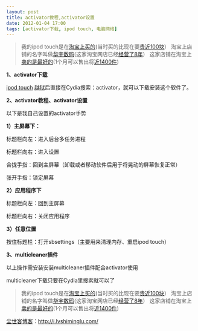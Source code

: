 ```yaml
---
layout: post
title: activator教程,activator设置
date: 2012-01-04 17:00
tags: [activator下载, ipod touch, 电脑网络]
---
```

<blockquote>我的ipod touch是在<a href="http://s.click.taobao.com/t_8?e=7HZ6jHSTaWQIU5UsM%2FqV11gRrJUAXS5FmAOwg4nvGtk%3D&amp;p=mm_14830273_0_0" target="_blank">淘宝上买的</a>(当时买的比现在要<a href="http://s.click.taobao.com/t_8?e=7HZ6jHSTaWQIU5UsM%2FqV11gRrJUAXS5FmAOwg4nvGtk%3D&amp;p=mm_14830273_0_0" target="_blank">贵近100块</a>）
淘宝上店铺的名字叫做<a href="http://s.click.taobao.com/t_8?e=7HZ6jHSTaWQIU5UsM%2FqV11gRrJUAXS5FmAOwg4nvGtk%3D&amp;p=mm_14830273_0_0" target="_blank">华宇数码</a>(这家淘宝网店已经<a href="http://s.click.taobao.com/t_8?e=7HZ6jHSTaWQIU5UsM%2FqV11gRrJUAXS5FmAOwg4nvGtk%3D&amp;p=mm_14830273_0_0" target="_blank">经营了8年</a>）
这家店铺在淘宝上<a href="http://s.click.taobao.com/t_8?e=7HZ6jHSTaWQIU5UsM%2FqV11gRrJUAXS5FmAOwg4nvGtk%3D&amp;p=mm_14830273_0_0" target="_blank">卖的是最好的</a>(1个月可以售出将<a href="http://s.click.taobao.com/t_8?e=7HZ6jHSTaWQIU5UsM%2FqV11gRrJUAXS5FmAOwg4nvGtk%3D&amp;p=mm_14830273_0_0" target="_blank">近1400件</a>)</blockquote>
<strong>1、activator下载</strong>

<a href="http://i.lvshiminglu.com/tag/ipod-touch" target="_blank">ipod touch</a> <a href="http://i.lvshiminglu.com/blog/834.html" target="_blank">越狱</a>后直接在Cydia搜索：activator，就可以下载安装这个软件了。

<strong>2、activator教程、activator设置</strong>

以下是我自己设置的activator手势

<strong>1）主屏幕下：</strong>

标题栏向左：进入后台多任务进程

标题栏向右：进入设置

合拢手指：回到主屏幕（卸载或者移动软件后用于将晃动的屏幕恢复正常）

张开手指：锁定屏幕

<strong>2）应用程序下</strong>

标题栏向左：回到主屏幕

标题栏向右：关闭应用程序

<strong>3）任意位置</strong>

按住标题栏：打开sbsettings（主要用来清理内存、重启ipod touch）

<strong>3、multicleaner插件</strong>

以上操作需安装安装multicleaner插件配合activator使用

multicleaner下载只要在Cydia里搜索就可以了
<blockquote>我的ipod touch是在<a href="http://s.click.taobao.com/t_8?e=7HZ6jHSTaWQIU5UsM%2FqV11gRrJUAXS5FmAOwg4nvGtk%3D&amp;p=mm_14830273_0_0" target="_blank">淘宝上买的</a>(当时买的比现在要<a href="http://s.click.taobao.com/t_8?e=7HZ6jHSTaWQIU5UsM%2FqV11gRrJUAXS5FmAOwg4nvGtk%3D&amp;p=mm_14830273_0_0" target="_blank">贵近100块</a>）
淘宝上店铺的名字叫做<a href="http://s.click.taobao.com/t_8?e=7HZ6jHSTaWQIU5UsM%2FqV11gRrJUAXS5FmAOwg4nvGtk%3D&amp;p=mm_14830273_0_0" target="_blank">华宇数码</a>(这家淘宝网店已经<a href="http://s.click.taobao.com/t_8?e=7HZ6jHSTaWQIU5UsM%2FqV11gRrJUAXS5FmAOwg4nvGtk%3D&amp;p=mm_14830273_0_0" target="_blank">经营了8年</a>）
这家店铺在淘宝上<a href="http://s.click.taobao.com/t_8?e=7HZ6jHSTaWQIU5UsM%2FqV11gRrJUAXS5FmAOwg4nvGtk%3D&amp;p=mm_14830273_0_0" target="_blank">卖的是最好的</a>(1个月可以售出将<a href="http://s.click.taobao.com/t_8?e=7HZ6jHSTaWQIU5UsM%2FqV11gRrJUAXS5FmAOwg4nvGtk%3D&amp;p=mm_14830273_0_0" target="_blank">近1400件</a>)</blockquote>


<a href="http://i.lvshiminglu.com/">尘世客博客</a>：<a href="http://i.lvshiminglu.com/">http://i.lvshiminglu.com/</a>

